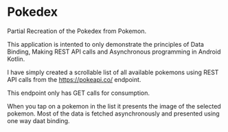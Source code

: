 # Pokedex
Partial Recreation of the Pokedex from Pokemon.


This application is intented to only demonstrate the principles of Data Binding, Making REST API calls and Asynchronous programming in Android Kotlin.

I have simply created a scrollable list of all available pokemons using REST API calls from the https://pokeapi.co/ endpoint.

This endpoint only has GET calls for consumption.

When you tap on a pokemon in the list it presents the image of the selected pokemon. Most of the data is fetched asynchronously and presented using one way daat binding.
